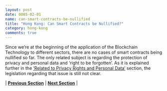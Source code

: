 ```yaml
---
layout: post
date: 0005-02-01
name: can-smart-contracts-be-nullified
title: "Hong Kong: Can Smart Contracts be Nullified?"
category: hong-kong
comments: true
---
```


Since we’re at the beginning of the application of the Blockchain Technology to different sectors, there are no cases of smart contracts being nullified so far. The only related subject is regarding the protection of privacy and personal data and ‘right to be forgotten’. As it is explained further in the [‘Related to Privacy Rights and Personal Data’](https://neo-project.github.io/global-blockchain-compliance-hub//hong-kong/hong-kong-privacy-and-data-protection.html) section, the legislation regarding that issue is still not clear.


| **[Previous Section](https://neo-project.github.io/global-blockchain-compliance-hub//hong-kong/hong-kong-dispute-resolution.html)** | **[Next Section]( https://neo-project.github.io/global-blockchain-compliance-hub//hong-kong/hong-kong-suggested-readings.html)** |

